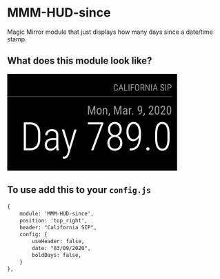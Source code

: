 # MMM-HUD-since
Magic Mirror module that just displays how many days since a date/time stamp.

## What does this module look like?

![Example of MMM-HUD-since](example.png)

## To use add this to your `config.js`

```
{
    module: 'MMM-HUD-since',
    position: 'top_right',
    header: "California SIP",
    config: {
        useHeader: false,
        date: "03/09/2020",
        boldDays: false,
    }
},
```

